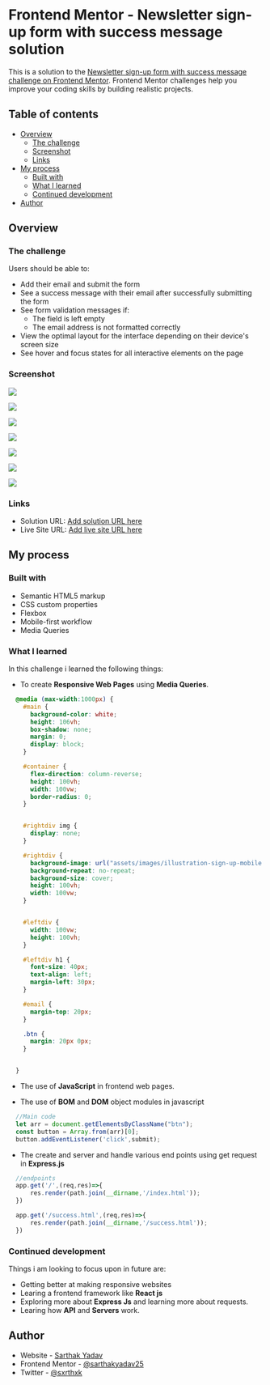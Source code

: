 # Frontend Mentor - Newsletter sign-up form with success message solution

This is a solution to the [Newsletter sign-up form with success message challenge on Frontend Mentor](https://www.frontendmentor.io/challenges/newsletter-signup-form-with-success-message-3FC1AZbNrv). Frontend Mentor challenges help you improve your coding skills by building realistic projects. 

## Table of contents

- [Overview](#overview)
  - [The challenge](#the-challenge)
  - [Screenshot](#screenshot)
  - [Links](#links)
- [My process](#my-process)
  - [Built with](#built-with)
  - [What I learned](#what-i-learned)
  - [Continued development](#continued-development)
- [Author](#author)


## Overview

### The challenge

Users should be able to:

- Add their email and submit the form
- See a success message with their email after successfully submitting the form
- See form validation messages if:
  - The field is left empty
  - The email address is not formatted correctly
- View the optimal layout for the interface depending on their device's screen size
- See hover and focus states for all interactive elements on the page

### Screenshot

![](/ouput/dekstop_design1.jpg)

![](/ouput/dekstop_design_active.jpg)

![](/ouput/error.jpg)

![](/ouput/success_desing1.jpg)

![](/ouput/success_design_active.jpg)

![](/ouput/mobile_design.jpg)

![](/ouput/mobile_success.jpg)


### Links

- Solution URL: [Add solution URL here](https://your-solution-url.com)
- Live Site URL: [Add live site URL here](https://your-live-site-url.com)

## My process

### Built with

- Semantic HTML5 markup
- CSS custom properties
- Flexbox
- Mobile-first workflow
- Media Queries


### What I learned

In this challenge i learned the following things:
  - To create **Responsive Web Pages** using **Media Queries**.
  ```css
    @media (max-width:1000px) {
      #main {
        background-color: white;
        height: 106vh;
        box-shadow: none;
        margin: 0;
        display: block;
      }

      #container {
        flex-direction: column-reverse;
        height: 100vh;
        width: 100vw;
        border-radius: 0;
      }


      #rightdiv img {
        display: none;
      }

      #rightdiv {
        background-image: url("assets/images/illustration-sign-up-mobile.svg");
        background-repeat: no-repeat;
        background-size: cover;
        height: 100vh;
        width: 100vw;
      }


      #leftdiv {
        width: 100vw;
        height: 100vh;
      }

      #leftdiv h1 {
        font-size: 40px;
        text-align: left;
        margin-left: 30px;
      }

      #email {
        margin-top: 20px;
      }

      .btn {
        margin: 20px 0px;
      }


    }
  ```
  - The use of **JavaScript** in frontend web pages.

  - The use of **BOM** and **DOM** object modules in javascript
  ```javascript
    //Main code
    let arr = document.getElementsByClassName("btn");
    const button = Array.from(arr)[0];
    button.addEventListener('click',submit); 
  ```
  - The create and server and handle various end points using get request in **Express.js**
  ```javascript
    //endpoints
    app.get('/',(req,res)=>{
        res.render(path.join(__dirname,'/index.html'));
    })

    app.get('/success.html',(req,res)=>{
        res.render(path.join(__dirname,'/success.html'));
    })
  ```  


### Continued development

Things i am looking to focus upon in future are:
  - Getting better at making responsive websites
  - Learing a frontend framework like **React js**
  - Exploring more about **Express Js** and learning more about requests.
  - Learing how **API** and **Servers** work.


## Author

- Website - [Sarthak Yadav](https://www.linkedin.com/in/sarthak-yadav-51a708260/)
- Frontend Mentor - [@sarthakyadav25](https://www.frontendmentor.io/profile/sarthakyadav25)
- Twitter - [@sxrthxk](https://twitter.com/sxrthxk)

